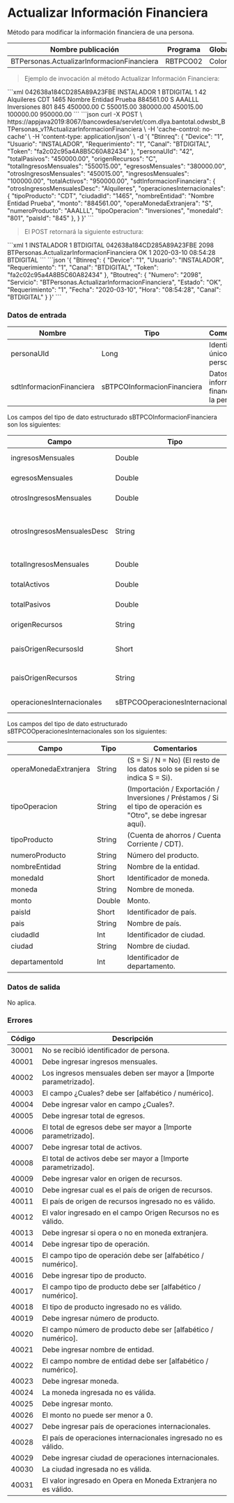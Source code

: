 # Actualizar Información Financiera 

Método para modificar la información financiera de una persona. 

Nombre publicación | Programa | Global/País 
--------- | ----------- | ----------- 
BTPersonas.ActualizarInformacionFinanciera | RBTPCO02 | Colombia 

> Ejemplo de invocación al método Actualizar Información Financiera: 

<code-group> 
<code-block title="XML" active> 
```xml 
<soapenv:Envelope xmlns:soapenv="http://schemas.xmlsoap.org/soap/envelope/" xmlns:bts="http://uy.com.dlya.bantotal/BTSOA/"> 
   <soapenv:Header/> 
   <soapenv:Body> 
      <bts:BTPersonas.ActualizarInformacionFinanciera> 
         <bts:Btinreq> 
            <bts:Token>042638a184CD285A89A23FBE</bts:Token> 
            <bts:Usuario>INSTALADOR</bts:Usuario> 
            <bts:Device>1</bts:Device> 
            <bts:Canal>BTDIGITAL</bts:Canal> 
            <bts:Requerimiento>1</bts:Requerimiento> 
         </bts:Btinreq> 
         <bts:personaUId>42</bts:personaUId> 
         <bts:sdtInformacionFinanciera> 
            <bts:paisOrigenRecursos></bts:paisOrigenRecursos> 
            <bts:otrosIngresosMensualesDesc>Alquileres</bts:otrosIngresosMensualesDesc> 
            <bts:operacionesInternacionales> 
               <bts:tipoProducto>CDT</bts:tipoProducto> 
               <bts:moneda></bts:moneda> 
               <bts:ciudadId>1465</bts:ciudadId> 
               <bts:nombreEntidad>Nombre Entidad Prueba</bts:nombreEntidad> 
               <bts:monto>884561.00</bts:monto> 
               <bts:pais></bts:pais> 
               <bts:ciudad></bts:ciudad> 
               <bts:operaMonedaExtranjera>S</bts:operaMonedaExtranjera> 
               <bts:numeroProducto>AAALLL</bts:numeroProducto> 
               <bts:tipoOperacion>Inversiones</bts:tipoOperacion> 
               <bts:monedaId>801</bts:monedaId> 
               <bts:paisId>845</bts:paisId> 
            </bts:operacionesInternacionales> 
            <bts:totalPasivos>450000.00</bts:totalPasivos> 
            <bts:origenRecursos>C</bts:origenRecursos> 
            <bts:totalIngresosMensuales>550015.00</bts:totalIngresosMensuales> 
            <bts:egresosMensuales>380000.00</bts:egresosMensuales> 
            <bts:otrosIngresosMensuales>450015.00</bts:otrosIngresosMensuales> 
            <bts:ingresosMensuales>100000.00</bts:ingresosMensuales> 
            <bts:totalActivos>950000.00</bts:totalActivos> 
            <bts:paisOrigenRecursosId></bts:paisOrigenRecursosId> 
         </bts:sdtInformacionFinanciera> 
      </bts:BTPersonas.ActualizarInformacionFinanciera> 
   </soapenv:Body> 
</soapenv:Envelope> 
``` 
</code-block> 

<code-block title="JSON"> 
```json 
curl -X POST \ 
https://appjava2019:8067/bancowdesa/servlet/com.dlya.bantotal.odwsbt_BTPersonas_v1?ActualizarInformacionFinanciera \ 
-H 'cache-control: no-cache' \ 
-H 'content-type: application/json' \ 
-d '{ 
	"Btinreq": { 
		"Device": "1", 
		"Usuario": "INSTALADOR", 
		"Requerimiento": "1", 
		"Canal": "BTDIGITAL", 
		"Token": "fa2c02c95a4A8B5C60A82434" 
	}, 
	"personaUId": "42", 
	"totalPasivos": "450000.00", 
	"origenRecursos": "C", 
	"totalIngresosMensuales": "550015.00", 
	"egresosMensuales": "380000.00", 
	"otrosIngresosMensuales": "450015.00", 
	"ingresosMensuales": "100000.00", 
	"totalActivos": "950000.00", 
	"sdtInformacionFinanciera": { 
	  "otrosIngresosMensualesDesc": "Alquileres", 
	  "operacionesInternacionales": { 
		"tipoProducto": "CDT", 
		"ciudadId": "1465", 
		"nombreEntidad": "Nombre Entidad Prueba", 
		"monto": "884561.00", 
		"operaMonedaExtranjera": "S", 
		"numeroProducto": "AAALLL", 
		"tipoOperacion": "Inversiones", 
		"monedaId": "801", 
		"paisId": "845" 
	 },   
    } 
}' 
``` 
</code-block> 
</code-group> 

> El POST retornará la siguiente estructura: 

<code-group> 
<code-block title="XML" active> 
```xml 
<SOAP-ENV:Envelope xmlns:SOAP-ENV="http://schemas.xmlsoap.org/soap/envelope/" xmlns:xsd="http://www.w3.org/2001/XMLSchema" xmlns:SOAP-ENC="http://schemas.xmlsoap.org/soap/encoding/" xmlns:xsi="http://www.w3.org/2001/XMLSchema-instance"> 
   <SOAP-ENV:Body> 
      <BTPersonas.ActualizarInformacionFinancieraResponse xmlns="http://uy.com.dlya.bantotal/BTSOA/"> 
         <Btinreq> 
            <Device>1</Device> 
            <Usuario>INSTALADOR</Usuario> 
            <Requerimiento>1</Requerimiento> 
            <Canal>BTDIGITAL</Canal> 
            <Token>042638a184CD285A89A23FBE</Token> 
         </Btinreq> 
         <Erroresnegocio></Erroresnegocio> 
         <Btoutreq> 
            <Numero>2098</Numero> 
            <Servicio>BTPersonas.ActualizarInformacionFinanciera</Servicio> 
            <Estado>OK</Estado> 
            <Requerimiento>1</Requerimiento> 
            <Fecha>2020-03-10</Fecha> 
            <Hora>08:54:28</Hora> 
            <Canal>BTDIGITAL</Canal> 
         </Btoutreq> 
      </BTPersonas.ActualizarInformacionFinancieraResponse> 
   </SOAP-ENV:Body> 
</SOAP-ENV:Envelope> 
``` 
</code-block> 

<code-block title="JSON"> 
```json 
'{ 
	"Btinreq": { 
		"Device": "1", 
		"Usuario": "INSTALADOR", 
		"Requerimiento": "1", 
		"Canal": "BTDIGITAL", 
		"Token": "fa2c02c95a4A8B5C60A82434" 
	}, 
        "Btoutreq": { 
          "Numero": "2098", 
          "Servicio": "BTPersonas.ActualizarInformacionFinanciera", 
          "Estado": "OK", 
          "Requerimiento": "1", 
          "Fecha": "2020-03-10", 
          "Hora": "08:54:28", 
          "Canal": "BTDIGITAL" 
        } 
}' 
``` 
</code-block> 
</code-group> 

### Datos de entrada 

Nombre | Tipo | Comentarios 
--------- | ----------- | ----------- 
personaUId | Long | Identificador único de persona. 
sdtInformacionFinanciera | sBTPCOInformacionFinanciera | Datos de información financiera de la persona. 

Los campos del tipo de dato estructurado sBTPCOInformacionFinanciera son los siguientes: 

Campo | Tipo | Comentarios 
--------- | ----------- | ----------- 
ingresosMensuales | Double | Importe de ingresos mensuales. 
egresosMensuales | Double | Importe de egresos mensuales. 
otrosIngresosMensuales | Double | Importe de otros ingresos mensuales. 
otrosIngresosMensualesDesc | String | Descripción de otros ingresos mensuales (Se ingresa si se ingresó valor en el campo otrosIngresosMensuales). 
totalIngresosMensuales | Double | Importe del total de ingresos mensuales. 
totalActivos | Double | Importe del total de activos. 
totalPasivos | Double | Importe del total de pasivos. 
origenRecursos | String | (C = Colombia / O = Otro). 
paisOrigenRecursosId | Short | Identificador de país (Se pide si el país de origen de recursos es O = Otro). 
paisOrigenRecursos | String | País (Se pide si el país de origen de recursos es O = Otro). 
operacionesInternacionales | sBTPCOOperacionesInternacionales | Datos de operaciones internacionales. 

Los campos del tipo de dato estructurado sBTPCOOperacionesInternacionales son los siguientes: 

Campo | Tipo | Comentarios 
--------- | ----------- | ----------- 
operaMonedaExtranjera | String | (S = Si / N = No) (El resto de los datos solo se piden si se indica S = Si). 
tipoOperacion | String | (Importación / Exportación / Inversiones / Préstamos / Si el tipo de operación es "Otro", se debe ingresar aquí). 
tipoProducto | String | (Cuenta de ahorros / Cuenta Corriente / CDT). 
numeroProducto | String | Número del producto. 
nombreEntidad | String | Nombre de la entidad. 
monedaId | Short | Identificador de moneda. 
moneda | String | Nombre de moneda. 
monto | Double | Monto. 
paisId | Short | Identificador de país. 
pais | String | Nombre de país. 
ciudadId | Int | Identificador de ciudad. 
ciudad | String | Nombre de ciudad. 
departamentoId | Int | Identificador de departamento. 

### Datos de salida 

No aplica. 

### Errores 

Código | Descripción 
--------- | ----------- 
30001 | No se recibió identificador de persona. 
40001 | Debe ingresar ingresos mensuales. 
40002 | Los ingresos mensuales deben ser mayor a [Importe parametrizado]. 
40003 | El campo ¿Cuales? debe ser [alfabético / numérico]. 
40004 | Debe ingresar valor en campo ¿Cuales?. 
40005 | Debe ingresar total de egresos. 
40006 | El total de egresos debe ser mayor a [Importe parametrizado]. 
40007 | Debe ingresar total de activos. 
40008 | El total de activos debe ser mayor a [Importe parametrizado]. 
40009 | Debe ingresar valor en origen de recursos. 
40010 | Debe ingresar cual es el país de origen de recursos. 
40011 | El país de origen de recursos ingresado no es válido. 
40012 | El valor ingresado en el campo Origen Recursos no es válido. 
40013 | Debe ingresar si opera o no en moneda extranjera. 
40014 | Debe ingresar tipo de operación. 
40015 | El campo tipo de operación debe ser [alfabético / numérico]. 
40016 | Debe ingresar tipo de producto. 
40017 | El campo tipo de producto debe ser [alfabético / numérico]. 
40018 | El tipo de producto ingresado no es válido. 
40019 | Debe ingresar número de producto. 
40020 | El campo número de producto debe ser [alfabético / numérico]. 
40021 | Debe ingresar nombre de entidad. 
40022 | El campo nombre de entidad debe ser [alfabético / numérico]. 
40023 | Debe ingresar moneda. 
40024 | La moneda ingresada no es válida. 
40025 | Debe ingresar monto. 
40026 | El monto no puede ser menor a 0. 
40027 | Debe ingresar país de operaciones internacionales. 
40028 | El país de operaciones internacionales ingresado no es válido. 
40029 | Debe ingresar ciudad de operaciones internacionales. 
40030 | La ciudad ingresada no es válida. 
40031 | El valor ingresado en Opera en Moneda Extranjera no es válido. 


 
